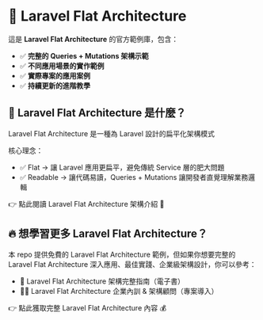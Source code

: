 # 🚀 Laravel Flat Architecture

這是 **Laravel Flat Architecture** 的官方範例庫，包含：
- ✅ **完整的 Queries + Mutations 架構示範**
- ✅ **不同應用場景的實作範例**
- ✅ **實際專案的應用案例**
- ✅ **持續更新的進階教學**

## 📖 Laravel Flat Architecture 是什麼？

Laravel Flat Architecture 是一種為 Laravel 設計的扁平化架構模式

核心理念：
- ✅ Flat → 讓 Laravel 應用更扁平，避免傳統 Service 層的肥大問題
- ✅ Readable → 讓代碼易讀，Queries + Mutations 讓開發者直覺理解業務邏輯

👉 點此閱讀 Laravel Flat Architecture 架構介紹 🚀

## 🔥 想學習更多 Laravel Flat Architecture？

本 repo 提供免費的 Laravel Flat Architecture 範例，但如果你想要完整的 Laravel Flat Architecture 深入應用、最佳實踐、企業級架構設計，你可以參考：

- 📘 Laravel Flat Architecture 架構完整指南（電子書）
- 🧑‍💻 Laravel Flat Architecture 企業內訓 & 架構顧問（專案導入）

👉 點此獲取完整 Laravel Flat Architecture 內容 💰
